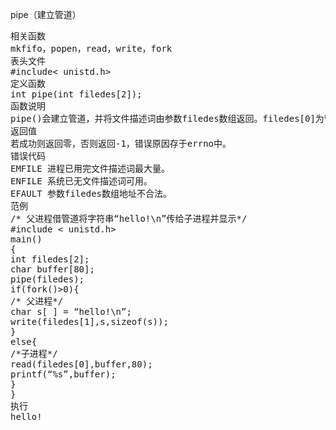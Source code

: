 
pipe（建立管道）
<pre>相关函数
mkfifo，popen，read，write，fork
表头文件
#include< unistd.h>
定义函数
int pipe(int filedes[2]);
函数说明
pipe()会建立管道，并将文件描述词由参数filedes数组返回。filedes[0]为管道里的读取端，filedes[1]则为管道的写入端。
返回值
若成功则返回零，否则返回-1，错误原因存于errno中。
错误代码
EMFILE 进程已用完文件描述词最大量。
ENFILE 系统已无文件描述词可用。
EFAULT 参数filedes数组地址不合法。
范例
/* 父进程借管道将字符串“hello!\n”传给子进程并显示*/
#include < unistd.h>
main()
{
int filedes[2];
char buffer[80];
pipe(filedes);
if(fork()>0){
/* 父进程*/
char s[ ] = “hello!\n”;
write(filedes[1],s,sizeof(s));
}
else{
/*子进程*/
read(filedes[0],buffer,80);
printf(“%s”,buffer);
}
}
执行
hello!</pre>